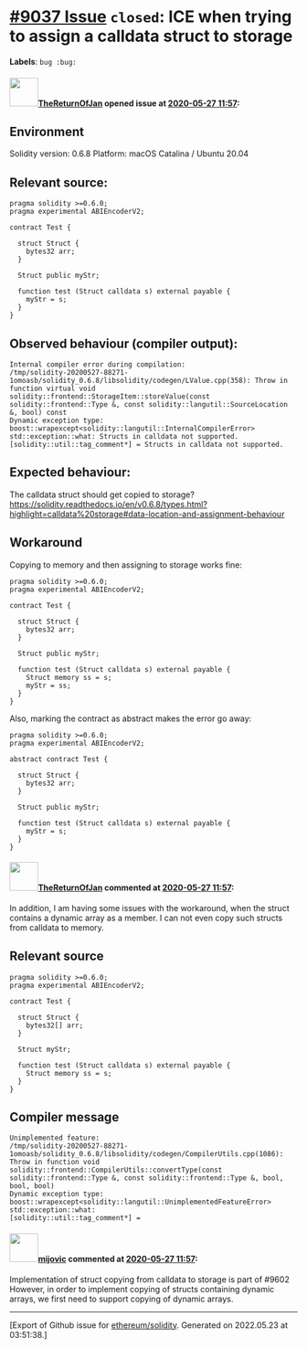 # [\#9037 Issue](https://github.com/ethereum/solidity/issues/9037) `closed`: ICE when trying to assign a calldata struct to storage
**Labels**: `bug :bug:`


#### <img src="https://avatars.githubusercontent.com/u/54618579?v=4" width="50">[TheReturnOfJan](https://github.com/TheReturnOfJan) opened issue at [2020-05-27 11:57](https://github.com/ethereum/solidity/issues/9037):

## Environment 
Solidity version: 0.6.8
Platform: macOS Catalina / Ubuntu 20.04

## Relevant source:
```
pragma solidity >=0.6.0;
pragma experimental ABIEncoderV2;

contract Test {

  struct Struct {
    bytes32 arr;
  }

  Struct public myStr;

  function test (Struct calldata s) external payable {
    myStr = s;
  }
}
```

## Observed behaviour (compiler output):
```
Internal compiler error during compilation:
/tmp/solidity-20200527-88271-1omoasb/solidity_0.6.8/libsolidity/codegen/LValue.cpp(358): Throw in function virtual void solidity::frontend::StorageItem::storeValue(const solidity::frontend::Type &, const solidity::langutil::SourceLocation &, bool) const
Dynamic exception type: boost::wrapexcept<solidity::langutil::InternalCompilerError>
std::exception::what: Structs in calldata not supported.
[solidity::util::tag_comment*] = Structs in calldata not supported.
```

## Expected behaviour:
The calldata struct should get copied to storage?
https://solidity.readthedocs.io/en/v0.6.8/types.html?highlight=calldata%20storage#data-location-and-assignment-behaviour

## Workaround
Copying to memory and then assigning to storage works fine:
```
pragma solidity >=0.6.0;
pragma experimental ABIEncoderV2;

contract Test {

  struct Struct {
    bytes32 arr;
  }

  Struct public myStr;

  function test (Struct calldata s) external payable {
    Struct memory ss = s;
    myStr = ss;
  }
}
```

Also, marking the contract as abstract makes the error go away:
```
pragma solidity >=0.6.0;
pragma experimental ABIEncoderV2;

abstract contract Test {

  struct Struct {
    bytes32 arr;
  }

  Struct public myStr;

  function test (Struct calldata s) external payable {
    myStr = s;
  }
}
```



#### <img src="https://avatars.githubusercontent.com/u/54618579?v=4" width="50">[TheReturnOfJan](https://github.com/TheReturnOfJan) commented at [2020-05-27 11:57](https://github.com/ethereum/solidity/issues/9037#issuecomment-635269815):

In addition, I am having some issues with the workaround, when the struct contains a dynamic array as a member. I can not even copy such structs from calldata to memory.

## Relevant source 
```
pragma solidity >=0.6.0;
pragma experimental ABIEncoderV2;

contract Test {

  struct Struct {
    bytes32[] arr;
  }

  Struct myStr;

  function test (Struct calldata s) external payable {
    Struct memory ss = s;
  }
}
```

## Compiler message
```
Unimplemented feature:
/tmp/solidity-20200527-88271-1omoasb/solidity_0.6.8/libsolidity/codegen/CompilerUtils.cpp(1086): Throw in function void solidity::frontend::CompilerUtils::convertType(const solidity::frontend::Type &, const solidity::frontend::Type &, bool, bool, bool)
Dynamic exception type: boost::wrapexcept<solidity::langutil::UnimplementedFeatureError>
std::exception::what: 
[solidity::util::tag_comment*] = 
```

#### <img src="https://avatars.githubusercontent.com/u/23421619?u=50068b46fd9aafcb2b59c0d93b9eb49692ba9c66&v=4" width="50">[mijovic](https://github.com/mijovic) commented at [2020-05-27 11:57](https://github.com/ethereum/solidity/issues/9037#issuecomment-674869878):

Implementation of struct copying from calldata to storage is part of #9602
However, in order to implement copying of structs containing dynamic arrays, we first need to support copying of dynamic arrays.


-------------------------------------------------------------------------------



[Export of Github issue for [ethereum/solidity](https://github.com/ethereum/solidity). Generated on 2022.05.23 at 03:51:38.]
